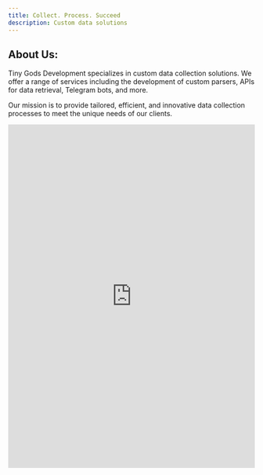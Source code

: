 ```yaml
---
title: Collect. Process. Succeed
description: Custom data solutions
---
```


<!-- ![Logo](/images/logo.png) -->

## About Us:

Tiny Gods Development specializes in custom data collection solutions. We offer a range of services including the development of custom parsers, APIs for data retrieval, Telegram bots, and more.

Our mission is to provide tailored, efficient, and innovative data collection processes to meet the unique needs of our clients.

<iframe class="airtable-embed" src="https://airtable.com/embed/appnzmRUtyRqKiKbK/pag16Kca2u6AjOXiT/form" frameborder="0" onmousewheel="" width="100%" height="700" style="background: transparent; border: 0px solid #ccc;"></iframe>
